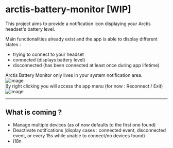 # arctis-battery-monitor [WIP]  
This project aims to provide a notification icon displaying your Arctis headset's battery level.  
  
Main functionalities already exist and the app is able to display different states :  
- trying to connect to your headset  
- connected (displays battery level)
- disconnected (has been connected at least once during app lifetime)  
  
Arctis Battery Monitor only lives in your system notification area.  
![image](https://github.com/user-attachments/assets/49355801-e7b1-4a9e-8232-0bd110548ae4)  
By right clicking you will access the app menu (for now : Reconnect / Exit)  
![image](https://github.com/user-attachments/assets/4f111930-a5e8-4660-bac1-146b1efb40cd)  

--------------------------
## What is coming ?  
- Manage multiple devices (as of now defaults to the first one found)  
- Deactivate notifications (display cases : connected event, disconnected event, or every 15s while unable to connect/no devices found)
- i18n
